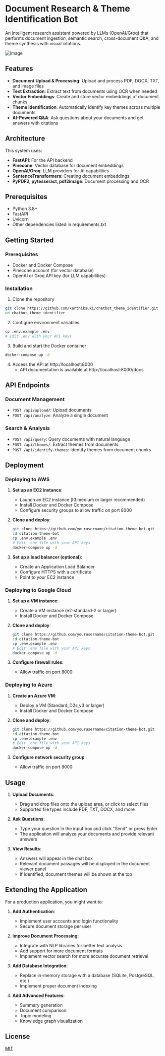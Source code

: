 # Document Research & Theme Identification Bot

An intelligent research assistant powered by LLMs (OpenAI/Groq) that performs document ingestion, semantic search, cross-document Q&A, and theme synthesis with visual citations.

![image](https://github.com/user-attachments/assets/b20bcc5b-afe6-47f3-a7c0-72ebe5af43b3)

## Features

- **Document Upload & Processing**: Upload and process PDF, DOCX, TXT, and image files
- **Text Extraction**: Extract text from documents using OCR when needed
- **Vector Embeddings**: Create and store vector embeddings of document chunks
- **Theme Identification**: Automatically identify key themes across multiple documents
- **AI-Powered Q&A**: Ask questions about your documents and get answers with citations

## Architecture

This system uses:
- **FastAPI**: For the API backend
- **Pinecone**: Vector database for document embeddings  
- **OpenAI/Groq**: LLM providers for AI capabilities
- **SentenceTransformers**: Creating document embeddings
- **PyPDF2, pytesseract, pdf2image**: Document processing and OCR

## Prerequisites

- Python 3.8+
- FastAPI
- Uvicorn
- Other dependencies listed in requirements.txt
## Getting Started

### Prerequisites

- Docker and Docker Compose
- Pinecone account (for vector database)
- OpenAI or Groq API key (for LLM capabilities)

### Installation

1. Clone the repository
```bash
git clone https://github.com/karthiksuki/chatbot_theme_identifier.git
cd chatbot_theme_identifier
```

2. Configure environment variables
```bash
cp .env.example .env
# Edit .env with your API keys
```

3. Build and start the Docker container
```bash
docker-compose up -d
```

4. Access the API at http://localhost:8000
   - API documentation is available at http://localhost:8000/docs

## API Endpoints

### Document Management
- `POST /api/upload/`: Upload documents
- `POST /api/analyze`: Analyze a single document

### Search & Analysis
- `POST /api/query`: Query documents with natural language
- `POST /api/themes/`: Extract themes from documents
- `POST /api/identify-themes`: Identify themes from document chunks

## Deployment

### Deploying to AWS

1. **Set up an EC2 instance**:
   - Launch an EC2 instance (t3.medium or larger recommended)
   - Install Docker and Docker Compose
   - Configure security groups to allow traffic on port 8000

2. **Clone and deploy**:
   ```bash
   git clone https://github.com/yourusername/citation-theme-bot.git
   cd citation-theme-bot
   cp .env.example .env
   # Edit .env file with your API keys
   docker-compose up -d
   ```

3. **Set up a load balancer (optional)**:
   - Create an Application Load Balancer
   - Configure HTTPS with a certificate
   - Point to your EC2 instance

### Deploying to Google Cloud

1. **Set up a VM instance**:
   - Create a VM instance (e2-standard-2 or larger)
   - Install Docker and Docker Compose

2. **Clone and deploy**:
   ```bash
   git clone https://github.com/yourusername/citation-theme-bot.git
   cd citation-theme-bot
   cp .env.example .env
   # Edit .env file with your API keys
   docker-compose up -d
   ```

3. **Configure firewall rules**:
   - Allow traffic on port 8000

### Deploying to Azure

1. **Create an Azure VM**:
   - Deploy a VM (Standard_D2s_v3 or larger)
   - Install Docker and Docker Compose

2. **Clone and deploy**:
   ```bash
   git clone https://github.com/yourusername/citation-theme-bot.git
   cd citation-theme-bot
   cp .env.example .env
   # Edit .env file with your API keys
   docker-compose up -d
   ```

3. **Configure network security group**:
   - Allow traffic on port 8000

## Usage

1. **Upload Documents**:
   - Drag and drop files onto the upload area, or click to select files
   - Supported file types include PDF, TXT, DOCX, and more

2. **Ask Questions**:
   - Type your question in the input box and click "Send" or press Enter
   - The application will analyze your documents and provide relevant answers

3. **View Results**:
   - Answers will appear in the chat box
   - Relevant document passages will be displayed in the document viewer panel
   - If identified, document themes will be shown at the top

## Extending the Application

For a production application, you might want to:

1. **Add Authentication**:
   - Implement user accounts and login functionality
   - Secure document storage per user

2. **Improve Document Processing**:
   - Integrate with NLP libraries for better text analysis
   - Add support for more document formats
   - Implement vector search for more accurate document retrieval

3. **Add Database Integration**:
   - Replace in-memory storage with a database (SQLite, PostgreSQL, etc.)
   - Implement proper document indexing

4. **Add Advanced Features**:
   - Summary generation
   - Document comparison
   - Topic modeling
   - Knowledge graph visualization

## License

[MIT](LICENSE)
